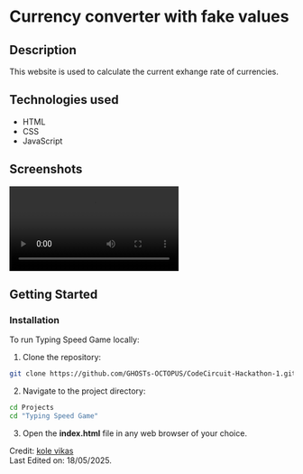 # Currency converter with fake values
## Description
This website is used to calculate the current exhange rate of currencies.

## Technologies used

- HTML
- CSS
- JavaScript

## Screenshots

![Currency_converter](./assets/image/Screen%20Recording%202025-05-18%20183251.mp4)

## Getting Started

### Installation

To run Typing Speed Game locally:

1. Clone the repository:

 ```bash
 git clone https://github.com/GHOSTs-OCTOPUS/CodeCircuit-Hackathon-1.git
 ```

 2. Navigate to the project directory:

 ```bash
 cd Projects
 cd "Typing Speed Game"
 ```

 3. Open the **index.html** file in any web browser of your choice. 

 

Credit: [kole vikas](https://github.com/GHOSTs-OCTOPUS)<br>
Last Edited on: 18/05/2025.